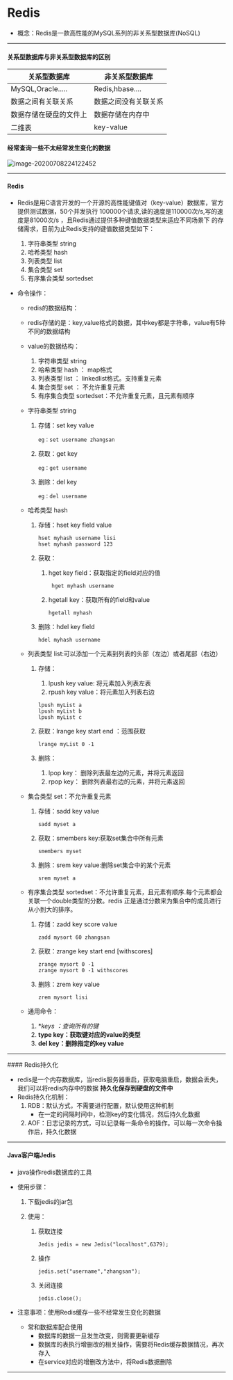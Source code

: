 # Redis

* 概念：Redis是一款高性能的MySQL系列的非关系型数据库(NoSQL)

<hr >

#### 关系型数据库与非关系型数据库的区别

| 关系型数据库           | 非关系型数据库       |
| ---------------------- | -------------------- |
| MySQL,Oracle.....      | Redis,hbase....      |
| 数据之间有关联关系     | 数据之间没有关联关系 |
| 数据存储在硬盘的文件上 | 数据存储在内存中     |
| 二维表                 | key-value            |

#### 经常查询一些不太经常发生变化的数据

![image-20200708224122452](C:\Users\apple\AppData\Roaming\Typora\typora-user-images\image-20200708224122452.png)

<hr >

#### Redis

* Redis是用C语言开发的一个开源的高性能键值对（key-value）数据库，官方提供测试数据，50个并发执行 100000个请求,读的速度是110000次/s,写的速度是81000次/s ，且Redis通过提供多种键值数据类型来适应不同场景下 的存储需求，目前为止Redis支持的键值数据类型如下： 

  1.  字符串类型 string 
  2.  哈希类型 hash 
  3.  列表类型 list 
  4.  集合类型 set 
  5.  有序集合类型 sortedset 

* 命令操作：

  *  redis的数据结构： 

    * redis存储的是：key,value格式的数据，其中key都是字符串，value有5种不同的数据结构 
    * value的数据结构：
      1. 字符串类型 string 
      2. 哈希类型 hash ： map格式 
      3. 列表类型 list ： linkedlist格式。支持重复元素 
      4. 集合类型 set ： 不允许重复元素 
      5. 有序集合类型 sortedset：不允许重复元素，且元素有顺序 

  * 字符串类型 string

    1. 存储：set key value

       ```Redis
       eg：set username zhangsan 
       ```

    2. 获取：get key

       ```
       eg：get username
       ```

    3. 删除：del key

       ```
       eg：del username
       ```

  * 哈希类型 hash

    1. 存储：hset key field value

       ```
       hset myhash username lisi
       hset myhash password 123
       ```

    2. 获取：

       1. hget key field：获取指定的field对应的值

          ```
           hget myhash username
          ```

       2. hgetall key：获取所有的field和value

          ```
          hgetall myhash
          ```

    3. 删除：hdel key field

       ```
       hdel myhash username
       ```

  * 列表类型 list:可以添加一个元素到列表的头部（左边）或者尾部（右边） 

    1. 存储：

       1.  lpush key value: 将元素加入列表左表 
       2.  rpush key value：将元素加入列表右边

       ```
       lpush myList a
       lpush myList b
       lpush myList c
       ```

    2. 获取：lrange key start end ：范围获取 

       ```
       lrange myList 0 -1
       ```

    3. 删除：

       1.  lpop key： 删除列表最左边的元素，并将元素返回 
       2. rpop key： 删除列表最右边的元素，并将元素返回

  * 集合类型 set：不允许重复元素

    1. 存储：sadd key value 

       ```
       sadd myset a
       ```

    2. 获取：smembers key:获取set集合中所有元素

       ```
       smembers myset
       ```

    3. 删除：srem key value:删除set集合中的某个元素 

       ```
       srem myset a
       ```

  * 有序集合类型 sortedset：不允许重复元素，且元素有顺序.每个元素都会关联一个double类型的分数。redis 正是通过分数来为集合中的成员进行从小到大的排序。

    1. 存储：zadd key score value

       ```
       zadd mysort 60 zhangsan
       ```

    2. 获取：zrange key start end [withscores] 

       ```
       zrange mysort 0 -1
       zrange mysort 0 -1 withscores
       ```

    3. 删除：zrem key value

       ```
       zrem mysort lisi
       ```

  * 通用命令：

    1. **keys *：查询所有的键**
    2. **type key：获取键对应的value的类型**
    3. **del key：删除指定的key value**

<hr>
#### Redis持久化

* redis是一个内存数据库，当redis服务器重启，获取电脑重启，数据会丢失，我们可以将redis内存中的数据 **持久化保存到硬盘的文件中**
* Redis持久化机制：
  1. RDB：默认方式，不需要进行配置，默认使用这种机制
     * 在一定的间隔时间中，检测key的变化情况，然后持久化数据 
  2. AOF：日志记录的方式，可以记录每一条命令的操作。可以每一次命令操作后，持久化数据

<hr>

#### Java客户端Jedis

* java操作redis数据库的工具

* 使用步骤：

  1. 下载jedis的jar包

  2. 使用：

     1. 获取连接

        ```
        Jedis jedis = new Jedis("localhost",6379);
        ```

     2. 操作

        ```
        jedis.set("username","zhangsan");
        ```

     3. 关闭连接

        ```
        jedis.close();
        ```

* 注意事项：使用Redis缓存一些不经常发生变化的数据

  * 常和数据库配合使用
    * 数据库的数据一旦发生改变，则需要更新缓存
    * 数据库的表执行增删改的相关操作，需要将Redis缓存数据情况，再次存入
    * 在service对应的增删改方法中，将Redis数据删除

<hr>

